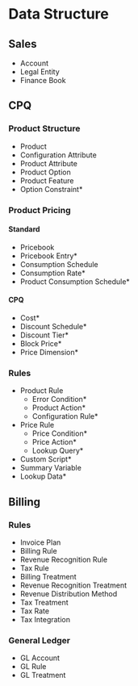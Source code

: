 # Data Structure

## Sales
- Account
- Legal Entity
- Finance Book

## CPQ
### Product Structure
- Product
- Configuration Attribute
- Product Attribute
- Product Option
- Product Feature
- Option Constraint*
### Product Pricing
#### Standard
- Pricebook
- Pricebook Entry*
- Consumption Schedule
- Consumption Rate*
- Product Consumption Schedule*
#### CPQ
- Cost*
- Discount Schedule*
- Discount Tier*
- Block Price*
- Price Dimension*

### Rules
- Product Rule
  - Error Condition*
  - Product Action*
  - Configuration Rule*
- Price Rule
  - Price Condition*
  - Price Action*
  - Lookup Query*
- Custom Script*
- Summary Variable
- Lookup Data*

## Billing

### Rules
- Invoice Plan
- Billing Rule
- Revenue Recognition Rule
- Tax Rule
- Billing Treatment
- Revenue Recognition Treatment
- Revenue Distribution Method
- Tax Treatment
- Tax Rate
- Tax Integration

### General Ledger
- GL Account
- GL Rule
- GL Treatment